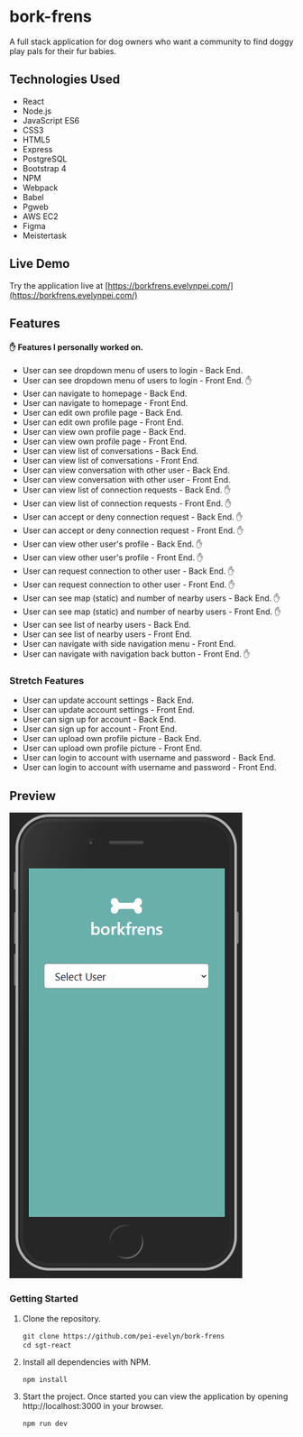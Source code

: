 # bork-frens
A full stack application for dog owners who want a community to find doggy play pals for their fur babies.

## Technologies Used

- React
- Node.js
- JavaScript ES6
- CSS3
- HTML5
- Express
- PostgreSQL
- Bootstrap 4
- NPM
- Webpack
- Babel
- Pgweb
- AWS EC2
- Figma
- Meistertask

## Live Demo

Try the application live at [https://borkfrens.evelynpei.com/](https://borkfrens.evelynpei.com/)

## Features

#### :raised_hand: Features I personally worked on.
- User can see dropdown menu of users to login - Back End.
- User can see dropdown menu of users to login - Front End. :raised_hand:
- User can navigate to homepage - Back End.
- User can navigate to homepage - Front End.
- User can edit own profile page - Back End.
- User can edit own profile page - Front End.
- User can view own profile page - Back End.
- User can view own profile page - Front End.
- User can view list of conversations - Back End.
- User can view list of conversations - Front End.
- User can view conversation with other user - Back End.
- User can view conversation with other user - Front End.
- User can view list of connection requests - Back End. :raised_hand:
- User can view list of connection requests - Front End. :raised_hand:
- User can accept or deny connection request - Back End. :raised_hand:
- User can accept or deny connection request - Front End. :raised_hand:
- User can view other user's profile - Back End. :raised_hand:
- User can view other user's profile - Front End. :raised_hand:
- User can request connection to other user - Back End. :raised_hand:
- User can request connection to other user - Front End. :raised_hand:
- User can see map (static) and number of nearby users - Back End. :raised_hand:
- User can see map (static) and number of nearby users - Front End. :raised_hand:
- User can see list of nearby users - Back End.
- User can see list of nearby users - Front End.
- User can navigate with side navigation menu - Front End.
- User can navigate with navigation back button - Front End. :raised_hand:

### Stretch Features
- User can update account settings - Back End.
- User can update account settings - Front End.
- User can sign up for account - Back End.
- User can sign up for account - Front End.
- User can upload own profile picture - Back End.
- User can upload own profile picture - Front End.
- User can login to account with username and password - Back End.
- User can login to account with username and password - Front End.


## Preview

![borkfrens](/server/public/images/borkfrens.gif)

### Getting Started

1. Clone the repository.

    ```shell
    git clone https://github.com/pei-evelyn/bork-frens
    cd sgt-react
    ```

2. Install all dependencies with NPM.

    ```shell
    npm install
    ```

3. Start the project. Once started you can view the application by opening http://localhost:3000 in your browser.

    ```shell
    npm run dev
    ```
